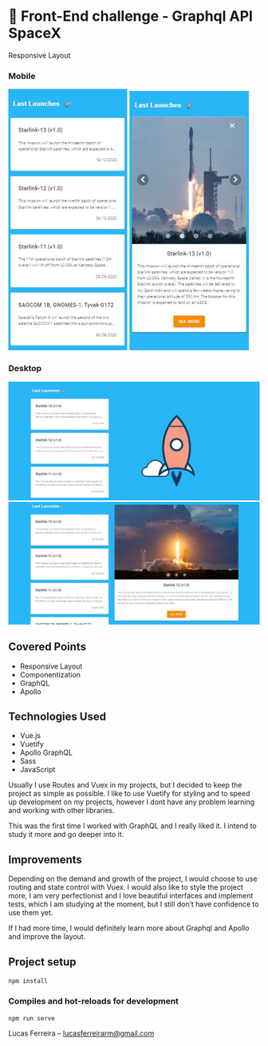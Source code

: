 
# 🚀 Front-End challenge - Graphql API SpaceX


Responsive Layout
### Mobile
![Alt text](src/assets/mobile-1.JPG?raw=true "Layout Mobile 1")
![Alt text](src/assets/mobile-2.JPG?raw=true "Layout Mobile 2")
### Desktop 
![Alt text](src/assets/desktop-1.JPG?raw=true "Layout Desktop 1")
![Alt text](src/assets/desktop-2.JPG?raw=true "Layout Desktop 2")

## Covered Points
* Responsive Layout
* Componentization
* GraphQL
* Apollo


## Technologies Used
* Vue.js
* Vuetify
* Apollo GraphQL
* Sass
* JavaScript

Usually I use Routes and Vuex in my projects, but I decided to keep the project as simple as possible.
I like to use Vuetify for styling and to speed up development on my projects, however I dont have any problem learning and working with other libraries.

This was the first time I worked with GraphQL and I really liked it. I intend to study it more and go deeper into it.

## Improvements
Depending on the demand and growth of the project, I would choose to use routing and state control with Vuex. 
I would also like to style the project more, I am very perfectionist and I love beautiful interfaces and implement tests, which I am studying at the moment, but I still don’t have confidence to use them yet.

If I had more time, I would definitely learn more about Graphql and Apollo and improve the layout.
## Project setup
```
npm install
```
### Compiles and hot-reloads for development
```
npm run serve
```

Lucas Ferreira  – lucasferreirarm@gmail.com



